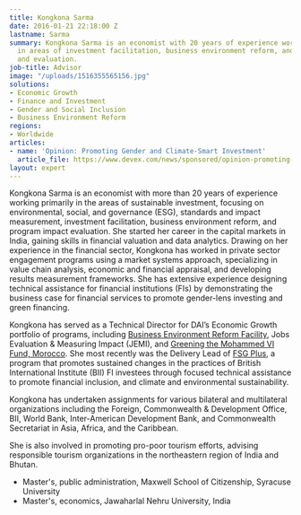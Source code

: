 ```yaml
---
title: Kongkona Sarma
date: 2016-01-21 22:18:00 Z
lastname: Sarma
summary: Kongkona Sarma is an economist with 20 years of experience working primarily
  in areas of investment facilitation, business environment reform, and monitoring
  and evaluation.
job-title: Advisor
image: "/uploads/1516355565156.jpg"
solutions:
- Economic Growth
- Finance and Investment
- Gender and Social Inclusion
- Business Environment Reform
regions:
- Worldwide
articles:
- name: 'Opinion: Promoting Gender and Climate-Smart Investment'
  article_file: https://www.devex.com/news/sponsored/opinion-promoting-gender-and-climate-smart-investment-102072
layout: expert
---
```


Kongkona Sarma is an economist with more than 20 years of experience working primarily in the areas of sustainable investment, focusing on environmental, social, and governance (ESG), standards and impact measurement, investment facilitation, business environment reform, and program impact evaluation. She started her career in the capital markets in India, gaining skills in financial valuation and data analytics. Drawing on her experience in the financial sector, Kongkona has worked in private sector engagement programs using a market systems approach, specializing in value chain analysis, economic and financial appraisal, and developing results measurement frameworks. She has extensive experience designing technical assistance for financial institutions (FIs) by demonstrating the business case for financial services to promote gender-lens investing and green financing. 

Kongkona has served as a Technical Director for DAI’s Economic Growth portfolio of programs, including [Business Environment Reform Facility](https://www.dai.com/our-work/projects/worldwide-business-environment-reform-facility-berf), Jobs Evaluation & Measuring Impact (JEMI), and [Greening the Mohammed VI Fund, Morocco](https://www.dai.com/our-work/projects/morocco-greening-the-mohammed-vi-fund-for-investment-innovation-and-investment-fund-i2f). She most recently was the Delivery Lead of [FSG Plus](https://www.dai.com/our-work/projects/cdcs-technical-assistance-facility-for-financial-institutions), a program that promotes sustained changes in the practices of British International Institute (BII) FI investees through focused technical assistance to promote financial inclusion, and climate and environmental sustainability.

Kongkona has undertaken assignments for various bilateral and multilateral organizations including the Foreign, Commonwealth & Development Office, BII, World Bank, Inter-American Development Bank, and Commonwealth Secretariat in Asia, Africa, and the Caribbean. 

She is also involved in promoting pro-poor tourism efforts, advising responsible tourism organizations in the northeastern region of India and Bhutan.

* Master's, public administration, Maxwell School of Citizenship, Syracuse University
* Master's, economics, Jawaharlal Nehru University, India